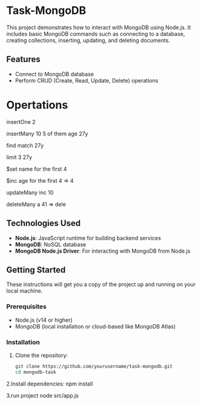 # Task-MongoDB

This project demonstrates how to interact with MongoDB using Node.js. It includes basic MongoDB commands such as connecting to a database, creating collections, inserting, updating, and deleting documents.


## Features
- Connect to MongoDB database
- Perform CRUD (Create, Read, Update, Delete) operations
#  Opertations
insertOne 2

insertMany 10 5 of them age 27y

find match 27y

limit 3 27y

$set name for the first 4

$inc age for the first 4 => 4

updateMany inc 10

deleteMany a 41 => dele

## Technologies Used
- **Node.js**: JavaScript runtime for building backend services
- **MongoDB**: NoSQL database
- **MongoDB Node.js Driver**: For interacting with MongoDB from Node.js

## Getting Started

These instructions will get you a copy of the project up and running on your local machine.

### Prerequisites
- Node.js (v14 or higher)
- MongoDB (local installation or cloud-based like MongoDB Atlas)

### Installation

1. Clone the repository:
   ```bash
   git clone https://github.com/yourusername/task-mongodb.git
   cd mongodb-task
2.Install dependencies:
  npm install

3.run project
  node src/app.js
